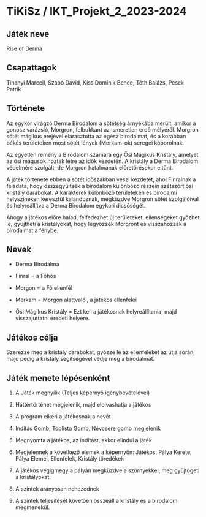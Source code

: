# TiKiSz / IKT_Projekt_2_2023-2024

## Játék neve

Rise of Derma

## Csapattagok

Tihanyi Marcell, Szabó Dávid, Kiss Dominik Bence, Tóth Balázs, Pesek Patrik

## Története

Az egykor virágzó Derma Birodalom a sötétség árnyékába merült, amikor a gonosz varázsló, Morgron, felbukkant az ismeretlen erdő mélyéről. Morgron sötét mágikus erejével elárasztotta az egész birodalmat, és a korábban békés területeken most sötét lények (Merkam-ok) seregei kóborolnak.

  

Az egyetlen remény a Birodalom számára egy Ősi Mágikus Kristály, amelyet az ősi mágusok hoztak létre az idők kezdetén. A kristály a Derma Birodalom védelmére szolgált, de Morgron hatalmának előretörésekor eltűnt.

  

A játék története ebben a sötét időszakban veszi kezdetét, ahol Finralnak a feladata, hogy összegyűjtsék a birodalom különböző részein szétszórt ősi kristály darabokat. A karakterek különböző területeken és birodalmi helyszíneken keresztül kalandoznak, megküzdve Morgron sötét szolgálóival és helyreállítva a Derma Birodalom egykori dicsőségét.

  

Ahogy a játékos előre halad, felfedezhet új területeket, ellenségeket győzhet le, gyűjtheti a kristályokat, hogy legyőzzék Morgront és visszahozzák a birodalmat a fénybe.

## Nevek

-   Derma Birodalma
    
-   Finral = a Főhős
    
-   Morgon = a Fő ellenfél
    
-   Merkam = Morgon alattvalói, a játékos ellenfelei
    
-   Ősi Mágikus Kristály = Ezt kell a játékosnak helyreállítania, majd visszajuttatni eredeti helyére.
    

## Játékos célja

Szerezze meg a kristály darabokat, győzze le az ellenfeleket az útja során, majd pedig a kristály segítségével védje meg a birodalmat. 

## Játék menete lépésenként

1.  A Játék megnyílik (Teljes képernyő igénybevételével)
    
2.  Háttértörténet megjelenik, majd elolvashatja a játékos
    
3.  A program elkéri a játékosnak a nevét
    
4.  Indítás Gomb, Toplista Gomb, Névcsere gomb megjelenik
    
5.  Megnyomta a játékos, az indítást, akkor elindul a játék
    
6.  Megjelennek a következő elemek a képernyőn:
    Játékos, Pálya Kerete, Pálya Elemei, Ellenfelek, Kristály töredékek
   

8.  A játékos végigmegy a pályán megküzdve a szörnyekkel, meg gyűjtögeti a kristályokat.
    
9.  A szintek arányosan nehezednek
    
10.  A szintek teljesítését követően összeáll a kristály és a birodalom megmenekül.
